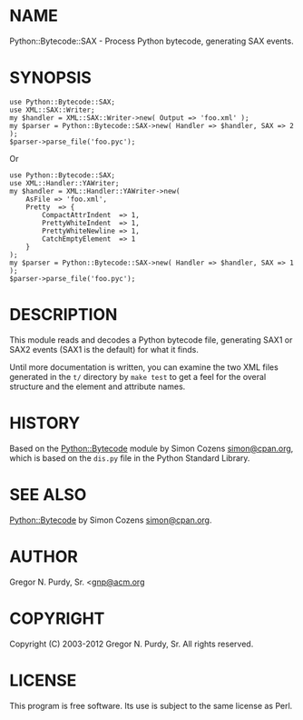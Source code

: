 # NAME

Python::Bytecode::SAX - Process Python bytecode, generating SAX events.

# SYNOPSIS

    use Python::Bytecode::SAX;
    use XML::SAX::Writer;
    my $handler = XML::SAX::Writer->new( Output => 'foo.xml' );
    my $parser = Python::Bytecode::SAX->new( Handler => $handler, SAX => 2 );
    $parser->parse_file('foo.pyc');

Or

    use Python::Bytecode::SAX;
    use XML::Handler::YAWriter;
    my $handler = XML::Handler::YAWriter->new(
        AsFile => 'foo.xml',
        Pretty  => {
            CompactAttrIndent  => 1,
            PrettyWhiteIndent  => 1,
            PrettyWhiteNewline => 1,
            CatchEmptyElement  => 1
        }
    );
    my $parser = Python::Bytecode::SAX->new( Handler => $handler, SAX => 1 );
    $parser->parse_file('foo.pyc');

# DESCRIPTION

This module reads and decodes a Python bytecode file, generating SAX1 or SAX2
events (SAX1 is the default) for what it finds.

Until more documentation is written, you can examine the two XML files generated
in the `t/` directory by `make test` to get a feel for the overal structure and
the element and attribute names.

# HISTORY

Based on the [Python::Bytecode](http://search.cpan.org/perldoc?Python::Bytecode) module by Simon Cozens <simon@cpan.org>,
which is based on the `dis.py` file in the Python Standard Library.

# SEE ALSO

[Python::Bytecode](http://search.cpan.org/perldoc?Python::Bytecode) by Simon Cozens <simon@cpan.org>.

# AUTHOR

Gregor N. Purdy, Sr. <gnp@acm.org<gt>

# COPYRIGHT

Copyright (C) 2003-2012 Gregor N. Purdy, Sr. All rights reserved.

# LICENSE

This program is free software. Its use is subject to the same license as Perl.